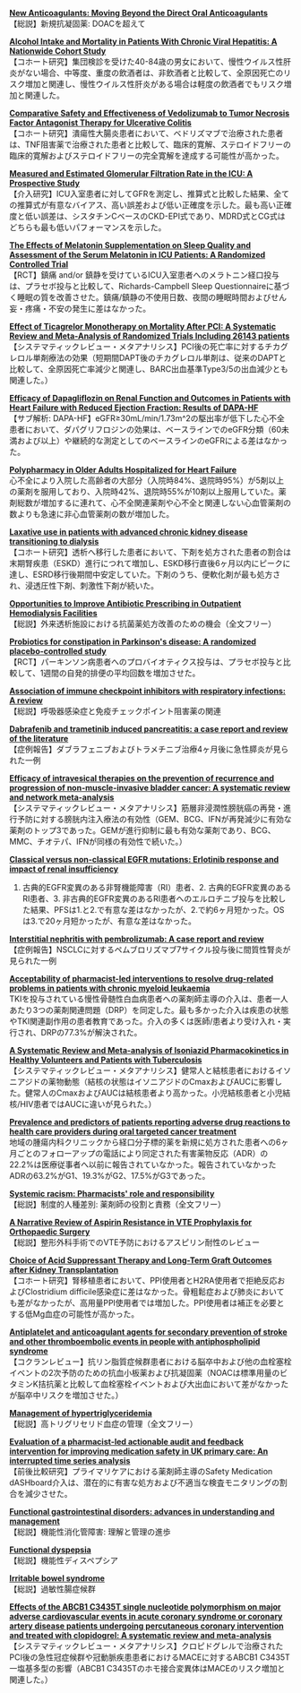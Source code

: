 [**New Anticoagulants: Moving Beyond the Direct Oral Anticoagulants**](https://pubmed.ncbi.nlm.nih.gov/33047462/)  
【総説】新規抗凝固薬: DOACを超えて

[**Alcohol Intake and Mortality in Patients With Chronic Viral Hepatitis: A Nationwide Cohort Study**](https://pubmed.ncbi.nlm.nih.gov/33038136/)  
【コホート研究】集団検診を受けた40-84歳の男女において、慢性ウイルス性肝炎がない場合、中等度、重度の飲酒者は、非飲酒者と比較して、全原因死亡のリスク増加と関連し、慢性ウイルス性肝炎がある場合は軽度の飲酒者でもリスク増加と関連した。

[**Comparative Safety and Effectiveness of Vedolizumab to Tumor Necrosis Factor Antagonist Therapy for Ulcerative Colitis**](https://pubmed.ncbi.nlm.nih.gov/33039584/)  
【コホート研究】潰瘍性大腸炎患者において、ベドリズマブで治療された患者は、TNF阻害薬で治療された患者と比較して、臨床的寛解、ステロイドフリーの臨床的寛解およびステロイドフリーの完全寛解を達成する可能性が高かった。

[**Measured and Estimated Glomerular Filtration Rate in the ICU: A Prospective Study**](https://pubmed.ncbi.nlm.nih.gov/33044285/)  
【介入研究】ICU入室患者に対してGFRを測定し、推算式と比較した結果、全ての推算式が有意なバイアス、高い誤差および低い正確度を示した。最も高い正確度と低い誤差は、シスタチンCベースのCKD-EPI式であり、MDRD式とCG式はどちらも最も低いパフォーマンスを示した。

[**The Effects of Melatonin Supplementation on Sleep Quality and Assessment of the Serum Melatonin in ICU Patients: A Randomized Controlled Trial**](https://pubmed.ncbi.nlm.nih.gov/33048904/)  
【RCT】鎮痛 and/or 鎮静を受けているICU入室患者へのメラトニン経口投与は、プラセボ投与と比較して、Richards-Campbell Sleep Questionnaireに基づく睡眠の質を改善させた。鎮痛/鎮静の不使用日数、夜間の睡眠時間およびせん妄・疼痛・不安の発生に差はなかった。

[**Effect of Ticagrelor Monotherapy on Mortality After PCI: A Systematic Review and Meta-Analysis of Randomized Trials Including 26143 patients**](https://pubmed.ncbi.nlm.nih.gov/33035298/)  
【システマティックレビュー・メタアナリシス】PCI後の死亡率に対するチカグレロル単剤療法の効果（短期間DAPT後のチカグレロル単剤は、従来のDAPTと比較して、全原因死亡率減少と関連し、BARC出血基準Type3/5の出血減少とも関連した。）

[**Efficacy of Dapagliflozin on Renal Function and Outcomes in Patients with Heart Failure with Reduced Ejection Fraction: Results of DAPA-HF**](https://pubmed.ncbi.nlm.nih.gov/33040613/)  
【サブ解析: DAPA-HF】eGFR≥30mL/min/1.73m^2の駆出率が低下した心不全患者において、ダパグリフロジンの効果は、ベースラインでのeGFR分類（60未満および以上）や継続的な測定としてのベースラインのeGFRによる差はなかった。

[**Polypharmacy in Older Adults Hospitalized for Heart Failure**](https://pubmed.ncbi.nlm.nih.gov/33045844/)  
心不全により入院した高齢者の大部分（入院時84%、退院時95%）が5剤以上の薬剤を服用しており、入院時42%、退院時55%が10剤以上服用していた。薬剤総数が増加するに連れて、心不全関連薬剤や心不全と関連しない心血管薬剤の数よりも急速に非心血管薬剤の数が増加した。

[**Laxative use in patients with advanced chronic kidney disease transitioning to dialysis**](https://pubmed.ncbi.nlm.nih.gov/33035325/)  
【コホート研究】透析へ移行した患者において、下剤を処方された患者の割合は末期腎疾患（ESKD）進行につれて増加し、ESKD移行直後6ヶ月以内にピークに達し、ESRD移行後期間中安定していた。下剤のうち、便軟化剤が最も処方され、浸透圧性下剤、刺激性下剤が続いた。

[**Opportunities to Improve Antibiotic Prescribing in Outpatient Hemodialysis Facilities**](https://pubmed.ncbi.nlm.nih.gov/33045256/)  
【総説】外来透析施設における抗菌薬処方改善のための機会（全文フリー）

[**Probiotics for constipation in Parkinson's disease: A randomized placebo-controlled study**](https://pubmed.ncbi.nlm.nih.gov/33046607/)  
【RCT】パーキンソン病患者へのプロバイオティクス投与は、プラセボ投与と比較して、1週間の自発的排便の平均回数を増加させた。

[**Association of immune checkpoint inhibitors with respiratory infections: A review**](https://pubmed.ncbi.nlm.nih.gov/33038863/)  
【総説】呼吸器感染症と免疫チェックポイント阻害薬の関連

[**Dabrafenib and trametinib induced pancreatitis: a case report and review of the literature**](https://pubmed.ncbi.nlm.nih.gov/33038084/)  
【症例報告】ダブラフェニブおよびトラメチニブ治療4ヶ月後に急性膵炎が見られた一例

[**Efficacy of intravesical therapies on the prevention of recurrence and progression of non-muscle-invasive bladder cancer: A systematic review and network meta-analysis**](https://pubmed.ncbi.nlm.nih.gov/33040478/)  
【システマティックレビュー・メタアナリシス】筋層非浸潤性膀胱癌の再発・進行予防に対する膀胱内注入療法の有効性（GEM、BCG、IFNが再発減少に有効な薬剤のトップ3であった。GEMが進行抑制に最も有効な薬剤であり、BCG、MMC、チオテパ、IFNが同様の有効性で続いた。）

[**Classical versus non-classical EGFR mutations: Erlotinib response and impact of renal insufficiency**](https://pubmed.ncbi.nlm.nih.gov/33040673/)  
1. 古典的EGFR変異のある非腎機能障害（RI）患者、2. 古典的EGFR変異のあるRI患者、3. 非古典的EGFR変異のあるRI患者へのエルロチニブ投与を比較した結果、PFSは1.と2.で有意な差はなかったが、2.で約6ヶ月短かった。OSは3.で20ヶ月短かったが、有意な差はなかった。

[**Interstitial nephritis with pembrolizumab: A case report and review**](https://pubmed.ncbi.nlm.nih.gov/33040674/)  
【症例報告】NSCLCに対するペムブロリズマブ7サイクル投与後に間質性腎炎が見られた一例

[**Acceptability of pharmacist-led interventions to resolve drug-related problems in patients with chronic myeloid leukaemia**](https://pubmed.ncbi.nlm.nih.gov/33040675/)  
TKIを投与されている慢性骨髄性白血病患者への薬剤師主導の介入は、患者一人あたり3つの薬剤関連問題（DRP）を同定した。最も多かった介入は疾患の状態やTKI関連副作用の患者教育であった。介入の多くは医師/患者より受け入れ・実行され、DRPの77.3%が解決された。

[**A Systematic Review and Meta-analysis of Isoniazid Pharmacokinetics in Healthy Volunteers and Patients with Tuberculosis**](https://pubmed.ncbi.nlm.nih.gov/33032843/)  
【システマティックレビュー・メタアナリシス】健常人と結核患者におけるイソニアジドの薬物動態（結核の状態はイソニアジドのCmaxおよびAUCに影響した。健常人のCmaxおよびAUCは結核患者より高かった。小児結核患者と小児結核/HIV患者ではAUCに違いが見られた。）

[**Prevalence and predictors of patients reporting adverse drug reactions to health care providers during oral targeted cancer treatment**](https://pubmed.ncbi.nlm.nih.gov/33032945/)  
地域の腫瘍内科クリニックから経口分子標的薬を新規に処方された患者への6ヶ月ごとのフォローアップの電話により同定された有害薬物反応（ADR）の22.2%は医療従事者へ以前に報告されていなかった。報告されていなかったADRの63.2%がG1、19.3%がG2、17.5%がG3であった。

[**Systemic racism: Pharmacists' role and responsibility**](https://pubmed.ncbi.nlm.nih.gov/33032946/)  
【総説】制度的人種差別: 薬剤師の役割と責務（全文フリー）

[**A Narrative Review of Aspirin Resistance in VTE Prophylaxis for Orthopaedic Surgery**](https://pubmed.ncbi.nlm.nih.gov/33037568/)  
【総説】整形外科手術でのVTE予防におけるアスピリン耐性のレビュー

[**Choice of Acid Suppressant Therapy and Long-Term Graft Outcomes after Kidney Transplantation**](https://pubmed.ncbi.nlm.nih.gov/33037663/)  
【コホート研究】腎移植患者において、PPI使用者とH2RA使用者で拒絶反応およびClostridium difficile感染症に差はなかった。骨粗鬆症および肺炎においても差がなかったが、高用量PPI使用者では増加した。PPI使用者は補正を必要とする低Mg血症の可能性が高かった。

[**Antiplatelet and anticoagulant agents for secondary prevention of stroke and other thromboembolic events in people with antiphospholipid syndrome**](https://pubmed.ncbi.nlm.nih.gov/33045766/)  
【コクランレビュー】抗リン脂質症候群患者における脳卒中および他の血栓塞栓イベントの2次予防のための抗血小板薬および抗凝固薬（NOACは標準用量のビタミンK拮抗薬と比較して血栓塞栓イベントおよび大出血において差がなかったが脳卒中リスクを増加させた。）

[**Management of hypertriglyceridemia**](https://pubmed.ncbi.nlm.nih.gov/33046451/)  
【総説】高トリグリセリド血症の管理（全文フリー）

[**Evaluation of a pharmacist-led actionable audit and feedback intervention for improving medication safety in UK primary care: An interrupted time series analysis**](https://pubmed.ncbi.nlm.nih.gov/33048923/)  
【前後比較研究】プライマリケアにおける薬剤師主導のSafety Medication dASHboard介入は、潜在的に有害な処方および不適当な検査モニタリングの割合を減少させた。

[**Functional gastrointestinal disorders: advances in understanding and management**](https://pubmed.ncbi.nlm.nih.gov/33049221/)  
【総説】機能性消化管障害: 理解と管理の進歩

[**Functional dyspepsia**](https://pubmed.ncbi.nlm.nih.gov/33049222/)  
【総説】機能性ディスペプシア

[**Irritable bowel syndrome**](https://pubmed.ncbi.nlm.nih.gov/33049223/)  
【総説】過敏性腸症候群

[**Effects of the ABCB1 C3435T single nucleotide polymorphism on major adverse cardiovascular events in acute coronary syndrome or coronary artery disease patients undergoing percutaneous coronary intervention and treated with clopidogrel: A systematic review and meta-analysis**](https://pubmed.ncbi.nlm.nih.gov/33040624/)  
【システマティックレビュー・メタアナリシス】クロピドグレルで治療されたPCI後の急性冠症候群や冠動脈疾患患者におけるMACEに対するABCB1 C3435T一塩基多型の影響（ABCB1 C3435Tのホモ接合変異体はMACEのリスク増加と関連した。）
